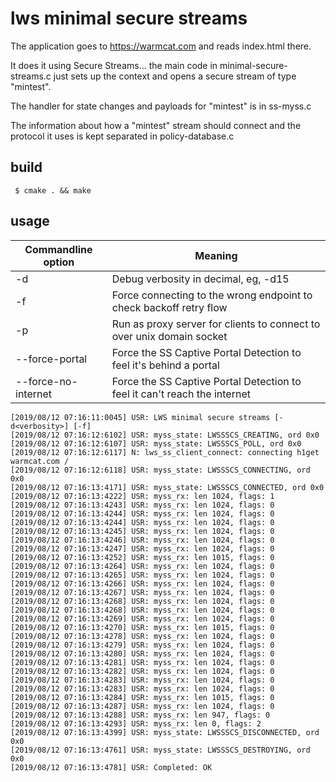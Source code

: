# lws minimal secure streams

The application goes to https://warmcat.com and reads index.html there.

It does it using Secure Streams... the main code in minimal-secure-streams.c
just sets up the context and opens a secure stream of type "mintest".

The handler for state changes and payloads for "mintest" is in ss-myss.c

The information about how a "mintest" stream should connect and the
protocol it uses is kept separated in policy-database.c

## build

```
 $ cmake . && make
```

## usage

Commandline option|Meaning
---|---
-d <loglevel>|Debug verbosity in decimal, eg, -d15
-f| Force connecting to the wrong endpoint to check backoff retry flow
-p| Run as proxy server for clients to connect to over unix domain socket
--force-portal|Force the SS Captive Portal Detection to feel it's behind a portal
--force-no-internet|Force the SS Captive Portal Detection to feel it can't reach the internet

```
[2019/08/12 07:16:11:0045] USR: LWS minimal secure streams [-d<verbosity>] [-f]
[2019/08/12 07:16:12:6102] USR: myss_state: LWSSSCS_CREATING, ord 0x0
[2019/08/12 07:16:12:6107] USR: myss_state: LWSSSCS_POLL, ord 0x0
[2019/08/12 07:16:12:6117] N: lws_ss_client_connect: connecting h1get warmcat.com /
[2019/08/12 07:16:12:6118] USR: myss_state: LWSSSCS_CONNECTING, ord 0x0
[2019/08/12 07:16:13:4171] USR: myss_state: LWSSSCS_CONNECTED, ord 0x0
[2019/08/12 07:16:13:4222] USR: myss_rx: len 1024, flags: 1
[2019/08/12 07:16:13:4243] USR: myss_rx: len 1024, flags: 0
[2019/08/12 07:16:13:4244] USR: myss_rx: len 1024, flags: 0
[2019/08/12 07:16:13:4244] USR: myss_rx: len 1024, flags: 0
[2019/08/12 07:16:13:4245] USR: myss_rx: len 1024, flags: 0
[2019/08/12 07:16:13:4246] USR: myss_rx: len 1024, flags: 0
[2019/08/12 07:16:13:4247] USR: myss_rx: len 1024, flags: 0
[2019/08/12 07:16:13:4252] USR: myss_rx: len 1015, flags: 0
[2019/08/12 07:16:13:4264] USR: myss_rx: len 1024, flags: 0
[2019/08/12 07:16:13:4265] USR: myss_rx: len 1024, flags: 0
[2019/08/12 07:16:13:4266] USR: myss_rx: len 1024, flags: 0
[2019/08/12 07:16:13:4267] USR: myss_rx: len 1024, flags: 0
[2019/08/12 07:16:13:4268] USR: myss_rx: len 1024, flags: 0
[2019/08/12 07:16:13:4268] USR: myss_rx: len 1024, flags: 0
[2019/08/12 07:16:13:4269] USR: myss_rx: len 1024, flags: 0
[2019/08/12 07:16:13:4270] USR: myss_rx: len 1015, flags: 0
[2019/08/12 07:16:13:4278] USR: myss_rx: len 1024, flags: 0
[2019/08/12 07:16:13:4279] USR: myss_rx: len 1024, flags: 0
[2019/08/12 07:16:13:4280] USR: myss_rx: len 1024, flags: 0
[2019/08/12 07:16:13:4281] USR: myss_rx: len 1024, flags: 0
[2019/08/12 07:16:13:4282] USR: myss_rx: len 1024, flags: 0
[2019/08/12 07:16:13:4283] USR: myss_rx: len 1024, flags: 0
[2019/08/12 07:16:13:4283] USR: myss_rx: len 1024, flags: 0
[2019/08/12 07:16:13:4284] USR: myss_rx: len 1015, flags: 0
[2019/08/12 07:16:13:4287] USR: myss_rx: len 1024, flags: 0
[2019/08/12 07:16:13:4288] USR: myss_rx: len 947, flags: 0
[2019/08/12 07:16:13:4293] USR: myss_rx: len 0, flags: 2
[2019/08/12 07:16:13:4399] USR: myss_state: LWSSSCS_DISCONNECTED, ord 0x0
[2019/08/12 07:16:13:4761] USR: myss_state: LWSSSCS_DESTROYING, ord 0x0
[2019/08/12 07:16:13:4781] USR: Completed: OK
```
